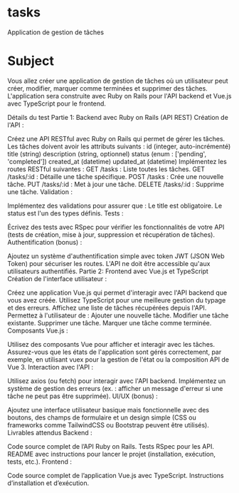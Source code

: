 # tasks
Application de gestion de tâches

# Subject

Vous allez créer une application de gestion de tâches où un utilisateur peut créer, modifier, marquer comme terminées et supprimer des tâches. L'application sera construite avec Ruby on Rails pour l'API backend et Vue.js avec TypeScript pour le frontend.

Détails du test
Partie 1: Backend avec Ruby on Rails (API REST)
Création de l'API :

Créez une API RESTful avec Ruby on Rails qui permet de gérer les tâches. Les tâches doivent avoir les attributs suivants :
id (integer, auto-incrémenté)
title (string)
description (string, optionnel)
status (enum : ['pending', 'completed'])
created_at (datetime)
updated_at (datetime)
Implémentez les routes RESTful suivantes :
GET /tasks : Liste toutes les tâches.
GET /tasks/:id : Détaille une tâche spécifique.
POST /tasks : Crée une nouvelle tâche.
PUT /tasks/:id : Met à jour une tâche.
DELETE /tasks/:id : Supprime une tâche.
Validation :

Implémentez des validations pour assurer que :
Le title est obligatoire.
Le status est l'un des types définis.
Tests :

Écrivez des tests avec RSpec pour vérifier les fonctionnalités de votre API (tests de création, mise à jour, suppression et récupération de tâches).
Authentification (bonus) :

Ajoutez un système d'authentification simple avec token JWT (JSON Web Token) pour sécuriser les routes. L'API ne doit être accessible qu'aux utilisateurs authentifiés.
Partie 2: Frontend avec Vue.js et TypeScript
Création de l'interface utilisateur :

Créez une application Vue.js qui permet d'interagir avec l'API backend que vous avez créée. Utilisez TypeScript pour une meilleure gestion du typage et des erreurs.
Affichez une liste de tâches récupérées depuis l'API.
Permettez à l'utilisateur de :
Ajouter une nouvelle tâche.
Modifier une tâche existante.
Supprimer une tâche.
Marquer une tâche comme terminée.
Composants Vue.js :

Utilisez des composants Vue pour afficher et interagir avec les tâches.
Assurez-vous que les états de l'application sont gérés correctement, par exemple, en utilisant vuex pour la gestion de l'état ou la composition API de Vue 3.
Interaction avec l'API :

Utilisez axios (ou fetch) pour interagir avec l'API backend.
Implémentez un système de gestion des erreurs (ex. : afficher un message d'erreur si une tâche ne peut pas être supprimée).
UI/UX (bonus) :

Ajoutez une interface utilisateur basique mais fonctionnelle avec des boutons, des champs de formulaire et un design simple (CSS ou frameworks comme TailwindCSS ou Bootstrap peuvent être utilisés).
Livrables attendus
Backend :

Code source complet de l’API Ruby on Rails.
Tests RSpec pour les API.
README avec instructions pour lancer le projet (installation, exécution, tests, etc.).
Frontend :

Code source complet de l’application Vue.js avec TypeScript.
Instructions d’installation et d’exécution.